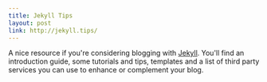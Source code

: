 ```yaml
---
title: Jekyll Tips
layout: post
link: http://jekyll.tips/
---
```

A nice resource if you're considering blogging with [Jekyll](https://jekyllrb.com/). You'll find an introduction guide, some tutorials and tips, templates and a list of third party services you can use to enhance or complement your blog.
